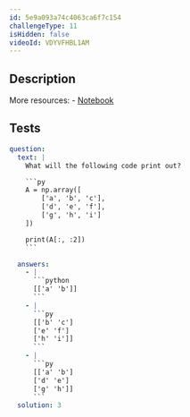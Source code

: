 ```yaml
---
id: 5e9a093a74c4063ca6f7c154
challengeType: 11
isHidden: false
videoId: VDYVFHBL1AM
---
```


## Description

<section id='description'>
More resources:
- <a href="https://notebooks.ai/rmotr-curriculum/freecodecamp-intro-to-numpy-6c285b74" target='_blank'>Notebook</a>
</section>

## Tests

<section id='tests'>

````yml
question:
  text: |
    What will the following code print out?

    ```py
    A = np.array([
        ['a', 'b', 'c'],
        ['d', 'e', 'f'],
        ['g', 'h', 'i']
    ])

    print(A[:, :2])
    ```

  answers:
    - |
      ```python
      [['a' 'b']]
      ```
    - |
      ```py
      [['b' 'c']
      ['e' 'f']
      ['h' 'i']]
      ```
    - |
      ```py
      [['a' 'b']
      ['d' 'e']
      ['g' 'h']]
      ```
  solution: 3
````

</section>
